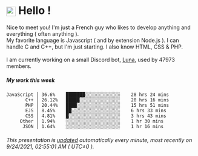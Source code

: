 # <img src="https://64.media.tumblr.com/a77fe63f35eafbe14be38765babf1cb2/ec4eb63d77592970-8f/s1280x1920/cb3343c17d8b4e6010ca747520d078d3dba9ac25.gif" style="vertical-align:middle" width="25px"> Hello !
Nice to meet you! I'm just a French guy who likes to develop anything and everything ( often anything ). <br/>My favorite language is Javascript ( and by extension Node.js ). I can handle C and C++, but I'm just starting. I also know HTML, CSS & PHP.<br/><br/>
I am currently working on a small Discord bot, [Luna](https://github.com/Asgarrrr/Luna), used by 47973 members.<br/>
##### My work this week<br/>
```
JavaScript │ 36.6%    ███████░░░░░░░░░░░░░    28 hrs 24 mins
       C++ │ 26.12%   █████░░░░░░░░░░░░░░░    20 hrs 16 mins
       PHP │ 20.44%   ████░░░░░░░░░░░░░░░░    15 hrs 51 mins
       EJS │ 8.45%    ██░░░░░░░░░░░░░░░░░░    6 hrs 33 mins
       CSS │ 4.81%    █░░░░░░░░░░░░░░░░░░░    3 hrs 43 mins
     Other │ 1.94%    ░░░░░░░░░░░░░░░░░░░░    1 hr 30 mins
      JSON │ 1.64%    ░░░░░░░░░░░░░░░░░░░░    1 hr 16 mins
```
###### This presentation is [updated](https://github.com/Asgarrrr) automatically every minute, most recently on 9/24/2021, 02:55:01 AM ( UTC±0 ).
